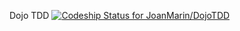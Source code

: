 Dojo TDD
[ ![Codeship Status for JoanMarin/DojoTDD](https://app.codeship.com/projects/b6396020-3831-0136-e49c-3e0052f26283/status?branch=master)](https://app.codeship.com/projects/289789)

